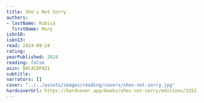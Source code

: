 ```yaml
---
title: She's Not Sorry
authors:
- lastName: Kubica
  firstName: Mary
isbn10:
isbn13:
read: 2024-09-24
rating:
yearPublished: 2024
reading: false
asin: B0C4CDP4Z1
subtitle:
narrators: []
cover: "../../assets/images/reading/covers/shes-not-sorry.jpg"
hardcoverUrl: https://hardcover.app/books/shes-not-sorry/editions/31511081
---
```

